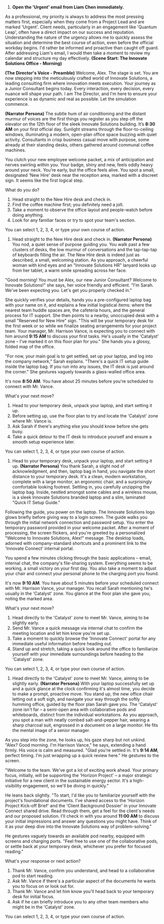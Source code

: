 







1. **Open the 'Urgent' email from Liam Chen immediately.**

As a professional, my priority is always to address the most pressing matters first, especially when they come from a Project Lead and are marked 'Urgent'. Client needs, particularly in an engagement like 'Quantum Leap', often have a direct impact on our success and reputation. Understanding the nature of the urgency allows me to quickly assess the situation and determine the best course of action, even before the official workday begins. I'd rather be informed and proactive than caught off guard. After addressing Liam's email, I would then take a moment to review my calendar and structure my day effectively.
**(Scene Start: The Innovate Solutions Office - Morning)**

**(The Director's Voice - Preamble)**
Welcome, Alex. The stage is set. You are now stepping into the meticulously crafted world of Innovate Solutions, a leading consulting firm where innovation meets execution. Your journey as a Junior Consultant begins today. Every interaction, every decision, every nuance will shape your path. I am The Director, and I'm here to ensure your experience is as dynamic and real as possible. Let the simulation commence.

**(Narrator Persona)**
The subtle hum of air conditioning and the distant murmur of voices are the first things you register as you step off the elevator on the 12th floor of the sleek Innovate Solutions building. It’s **8:30 AM** on your first official day. Sunlight streams through the floor-to-ceiling windows, illuminating a modern, open-plan office space buzzing with quiet activity. Consultants in crisp business casual move with purpose, some already at their standing desks, others gathered around communal coffee machines.

You clutch your new employee welcome packet, a mix of anticipation and nerves swirling within you. Your badge, shiny and new, feels oddly heavy around your neck. You’re early, but the office feels alive. You spot a small, designated 'New Hire' desk near the reception area, marked with a discreet sign. It seems like the first logical step.

What do you do?

1.  Head straight to the New Hire desk and check in.
2.  Find the coffee machine first; you definitely need a jolt.
3.  Take a moment to observe the office layout and people-watch before doing anything.
4.  Look for any familiar faces or try to spot your team's section.

You can select 1, 2, 3, 4, or type your own course of action.
1. Head straight to the New Hire desk and check in.
**(Narrator Persona)**
You nod, a quiet sense of purpose guiding you. You walk past a few clusters of desks, the low murmur of conversations and the tap-tap-tap of keyboards filling the air. The New Hire desk is indeed just as described, a small, welcoming station. As you approach, a cheerful woman with kind eyes and an "Innovate Solutions HR" lanyard looks up from her tablet, a warm smile spreading across her face.

"Good morning! You must be Alex, our new Junior Consultant? Welcome to Innovate Solutions!" she says, her voice friendly and efficient. "I'm Sarah. We've been expecting you. Let's get you properly checked in."

She quickly verifies your details, hands you a pre-configured laptop bag with your name on it, and explains a few initial logistical items: where the nearest team huddle spaces are, the cafeteria hours, and the general process for IT support. She then points to a nearby, unoccupied desk with a small "Reserved for New Hire" sign. "This will be your temporary desk for the first week or so while we finalize seating arrangements for your project team. Your manager, Mr. Harrison Vance, is expecting you to connect with him around **9:15 AM** to discuss your first tasks. He's usually in the 'Catalyst' zone – I've marked it on this floor plan for you." She hands you a glossy, folded map of the office.

"For now, your main goal is to get settled, set up your laptop, and log into the company network," Sarah explains. "There's a quick IT setup guide inside the laptop bag. If you run into any issues, the IT desk is just around the corner." She gestures vaguely towards a glass-walled office area.

It's now **8:50 AM**. You have about 25 minutes before you're scheduled to connect with Mr. Vance.

What's your next move?

1.  Head to your temporary desk, unpack your laptop, and start setting it up.
2.  Before setting up, use the floor plan to try and locate the 'Catalyst' zone where Mr. Vance is.
3.  Ask Sarah if there's anything else you should know before she gets busy.
4.  Take a quick detour to the IT desk to introduce yourself and ensure a smooth setup experience later.

You can select 1, 2, 3, 4, or type your own course of action.
1. Head to your temporary desk, unpack your laptop, and start setting it up.
**(Narrator Persona)**
You thank Sarah, a slight nod of acknowledgment, and then, laptop bag in hand, you navigate the short distance to your temporary desk. It's a clean, modern workstation, complete with a large monitor, an ergonomic chair, and a surprisingly comfortable looking footrest. Settling in, you carefully unzipping the laptop bag. Inside, nestled amongst some cables and a wireless mouse, is a sleek Innovate Solutions branded laptop and a slim, laminated "Quick IT Setup Guide."

Following the guide, you power on the laptop. The Innovate Solutions logo glows briefly before giving way to a login screen. The guide walks you through the initial network connection and password setup. You enter the temporary password provided in your welcome packet. After a moment of processing, the screen flickers, and you're greeted by a personalized "Welcome to Innovate Solutions, Alex!" message. The desktop loads, adorned with company-standard shortcuts and a prominent link to the 'Innovate Connect' internal portal.

You spend a few minutes clicking through the basic applications – email, internal chat, the company's file-sharing system. Everything seems to be working, a small victory on your first day. You also take a moment to adjust your chair and connect your personal phone to the charging port you found.

It's now **9:10 AM**. You have about 5 minutes before your scheduled connect with Mr. Harrison Vance, your manager. You recall Sarah mentioning he's usually in the 'Catalyst' zone. You glance at the floor plan she gave you, noting the marked area.

What's your next move?

1.  Head directly to the 'Catalyst' zone to meet Mr. Vance, aiming to be slightly early.
2.  Send Mr. Vance a quick message via internal chat to confirm the meeting location and let him know you're set up.
3.  Take a moment to quickly browse the 'Innovate Connect' portal for any immediate useful information before heading out.
4.  Stand up and stretch, taking a quick look around the office to familiarize yourself with your immediate surroundings before heading to the 'Catalyst' zone.

You can select 1, 2, 3, 4, or type your own course of action.
1. Head directly to the 'Catalyst' zone to meet Mr. Vance, aiming to be slightly early.
**(Narrator Persona)**
With your laptop successfully set up and a quick glance at the clock confirming it's almost time, you decide to make a prompt, proactive move. You stand up, the new office chair letting out a soft sigh, and navigate your way through the softly humming office, guided by the floor plan Sarah gave you. The 'Catalyst' zone isn't far – a semi-open area with collaborative pods and whiteboards, distinct from the individual workstations. As you approach, you spot a man with neatly combed salt-and-pepper hair, wearing a sharp charcoal suit, engrossed in a document on a large monitor. He fits the mental image of a senior manager.

As you step into the zone, he looks up, his gaze sharp but not unkind. "Alex? Good morning. I'm Harrison Vance," he says, extending a hand firmly. His voice is calm and measured. "Glad you're settled in. It's **9:14 AM**, perfect timing. I'm just wrapping up a quick review here." He gestures to the screen.

"Welcome to the team. We've got a lot of exciting work ahead. Your primary focus, initially, will be supporting the 'Horizon Project' – a major strategic initiative for a new client in the sustainable energy sector. It's a high-visibility engagement, so we'll be diving in quickly."

He leans back slightly. "To start, I'd like you to familiarize yourself with the project's foundational documents. I've shared access to the 'Horizon Project Kick-off Brief' and the 'Client Background Dossier' in your Innovate Connect shared drive. Read through them, get a feel for the client's needs and our proposed solution. I'll check in with you around **11:00 AM** to discuss your initial impressions and answer any questions you might have. Think of it as your deep dive into the Innovate Solutions way of problem-solving."

He gestures vaguely towards an available pod nearby, equipped with screens and charging ports. "Feel free to use one of the collaborative pods, or settle back at your temporary desk, whichever you prefer for focused reading."

What's your response or next action?

1.  Thank Mr. Vance, confirm you understand, and head to a collaborative pod to start reading.
2.  Ask Mr. Vance if there's a particular aspect of the documents he wants you to focus on or look out for.
3.  Thank Mr. Vance and let him know you'll head back to your temporary desk for initial focus.
4.  Ask if he can briefly introduce you to any other team members who might be in the 'Catalyst' zone.

You can select 1, 2, 3, 4, or type your own course of action.